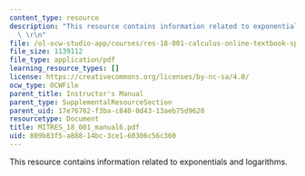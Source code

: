 ```yaml
---
content_type: resource
description: "This resource contains information related to exponentials and logarithms.\
  \ \r\n"
file: /ol-ocw-studio-app/courses/res-18-001-calculus-online-textbook-spring-2005/809b83f5a88814bc3ce160306c56c360_MITRES_18_001_manual6.pdf
file_size: 1139112
file_type: application/pdf
learning_resource_types: []
license: https://creativecommons.org/licenses/by-nc-sa/4.0/
ocw_type: OCWFile
parent_title: Instructor's Manual
parent_type: SupplementalResourceSection
parent_uid: 17e76762-f3ba-c840-0d43-13aeb75d9620
resourcetype: Document
title: MITRES_18_001_manual6.pdf
uid: 809b83f5-a888-14bc-3ce1-60306c56c360
---
```

This resource contains information related to exponentials and logarithms. 
